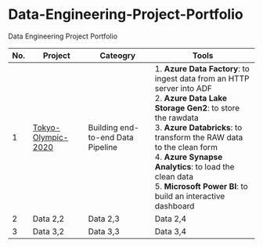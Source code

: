 # Data-Engineering-Project-Portfolio
Data Engineering Project Portfolio

| No. | Project | Cateogry | Tools |
|----------|----------|----------|----------|
| 1 | [Tokyo-Olympic-2020](Hannah-Abi/Olympics-Data-Analysis---Azure-Data-Engineering (github.com)) | Building end-to-end Data Pipeline  |  1. **Azure Data Factory**: to ingest data from an HTTP server into ADF <br> 2. **Azure Data Lake Storage Gen2**: to store the rawdata <br> 3. **Azure Databricks**: to transform the RAW data to the clean form <br> 4. **Azure Synapse Analytics**: to load the clean data <br> 5. **Microsoft Power BI**: to build an interactive dashboard |
| 2 | Data 2,2 | Data 2,3 | Data 2,4 | Data 2,5 |
| 3 | Data 3,2 | Data 3,3 | Data 3,4 | Data 3,5 |


